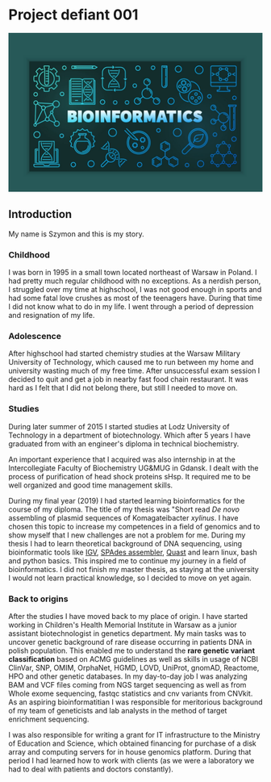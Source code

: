 # Project defiant 001

![some other image](images/bioinfo.jpg)

## Introduction

My name is Szymon and this is my story.

### Childhood

I was born in 1995 in a small town located northeast of Warsaw in Poland. I had pretty much regular childhood with no exceptions. As a nerdish person, I struggled over
my time at highschool, I was not good enough in sports and had some fatal love crushes as most of the teenagers have. During that time I did not know what to do in my life. I went through a period of depression and resignation of my life.

### Adolescence

After highschool had started chemistry studies at the Warsaw Military University of Technology, which caused me to run between my home and university wasting much of my free time. After unsuccessful exam session I decided to quit and get a job in nearby fast food chain restaurant. It was hard as I felt that I did not belong there, but still I needed to move on.

### Studies

During later summer of 2015 I started studies at Lodz University of Technology in a department of biotechnology. Which after 5 years I have graduated from with an engineer's diploma in technical biochemistry.

An important experience that I acquired was also internship in at the Intercollegiate Faculty of Biochemistry UG&MUG in Gdansk. I dealt with the process of purification of head shock proteins sHsp. It required me to be well organized and good time management skills.

During my final year (2019) I had started learning bioinformatics for the course of my diploma. The title of my thesis was "Short read _De novo_ assembling of plasmid sequences of Komagateibacter _xylinus_. I have chosen this topic to increase my competences in a field of genomics and to show myself that I new challenges are not a problem for me. During my thesis I had to learn theoretical background of DNA sequencing, using bioinformatic tools like [IGV](https://software.broadinstitute.org/software/igv/), [SPAdes assembler](https://cab.spbu.ru/software/spades/), [Quast](https://quast.sourceforge.net/index.html) and learn linux, bash and python basics. This inspired me to continue my journey in a field of bioinformatics. I did not finish my master thesis, as staying at the university I would not learn practical knowledge, so I decided to move on yet again.

### Back to origins

After the studies I have moved back to my place of origin. I have started working in Children's Health Memorial Institute in Warsaw as a junior assistant biotechnologist in genetics department. My main tasks was to uncover genetic background of rare disease occurring in patients DNA in polish population. This enabled me to understand the **rare genetic variant classification** based on ACMG guidelines as well as skills in usage of NCBI ClinVar, SNP, OMIM, OrphaNet, HGMD, LOVD, UniProt, gnomAD, Reactome, HPO and other genetic databases. In my day-to-day job I was analyzing BAM and VCF files coming from NGS target sequencing as well as from Whole exome sequencing, fastqc statistics and cnv variants from CNVkit. As an aspiring bioinformatitian I was responsible for meritorious background of my team of geneticists and lab analysts in the method of target enrichment sequencing.

I was also responsible for writing a grant for IT infrastructure to the Ministry of Education and Science, which obtained financing for purchase of a disk array and computing servers for in house genomics platform. During that period I had learned how to work with clients (as we were a laboratory we had to deal with patients and doctors constantly).
